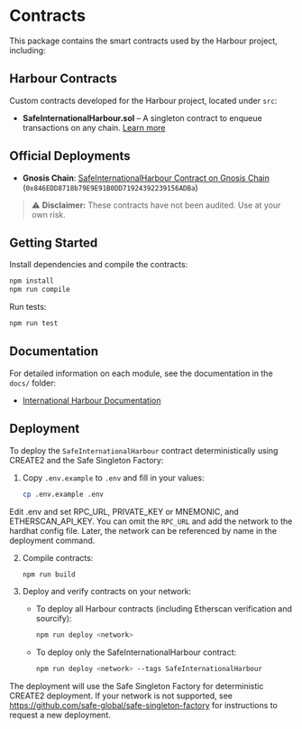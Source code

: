 # Contracts

This package contains the smart contracts used by the Harbour project, including:

## Harbour Contracts

Custom contracts developed for the Harbour project, located under `src`:

- **SafeInternationalHarbour.sol** – A singleton contract to enqueue transactions on any chain. [Learn more](docs/international-harbour.md)

## Official Deployments

- **Gnosis Chain**: [SafeInternationalHarbour Contract on Gnosis Chain](https://gnosisscan.io/address/0x846EDD8718b79E9E91B0DD71924392239156ADBa) (`0x846EDD8718b79E9E91B0DD71924392239156ADBa`)

> ⚠️ **Disclaimer:** These contracts have not been audited. Use at your own risk.

## Getting Started

Install dependencies and compile the contracts:

```bash
npm install
npm run compile
```

Run tests:

```bash
npm run test
```

## Documentation

For detailed information on each module, see the documentation in the `docs/` folder:

- [International Harbour Documentation](docs/international-harbour.md)

## Deployment

To deploy the `SafeInternationalHarbour` contract deterministically using CREATE2 and the Safe Singleton Factory:

1. Copy `.env.example` to `.env` and fill in your values:

   ```bash
   cp .env.example .env
   ```

Edit .env and set RPC_URL, PRIVATE_KEY or MNEMONIC, and ETHERSCAN_API_KEY. You can omit the `RPC_URL` and add the network to the hardhat config file. Later, the network can be referenced by name in the deployment command.

2. Compile contracts:

   ```bash
   npm run build
   ```

3. Deploy and verify contracts on your network:
   - To deploy all Harbour contracts (including Etherscan verification and sourcify):
     ```bash
     npm run deploy <network>
     ```
   - To deploy only the SafeInternationalHarbour contract:
     ```bash
     npm run deploy <network> --tags SafeInternationalHarbour
     ```

The deployment will use the Safe Singleton Factory for deterministic CREATE2 deployment. If your network is not supported, see https://github.com/safe-global/safe-singleton-factory for instructions to request a new deployment.
